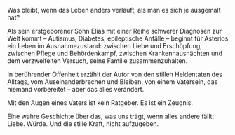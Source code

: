 Was bleibt, wenn das Leben anders verläuft, als man es sich je ausgemalt hat?

Als sein erstgeborener Sohn Elias mit einer Reihe schwerer Diagnosen zur Welt kommt – Autismus, Diabetes, epileptische
Anfälle – beginnt für Asterios ein Leben im Ausnahmezustand: zwischen Liebe und Erschöpfung, zwischen Pflege und
Behördenkampf, zwischen Krankenhausnächten und dem verzweifelten Versuch, seine Familie zusammenzuhalten.

In berührender Offenheit erzählt der Autor von den stillen Heldentaten des Alltags, vom Auseinanderbrechen und Bleiben,
von einem Vatersein, das niemand vorbereitet – aber das alles verändert.

Mit den Augen eines Vaters ist kein Ratgeber. Es ist ein Zeugnis.

Eine wahre Geschichte über das, was uns trägt, wenn alles andere fällt:
Liebe.
Würde.
Und die stille Kraft, nicht aufzugeben.